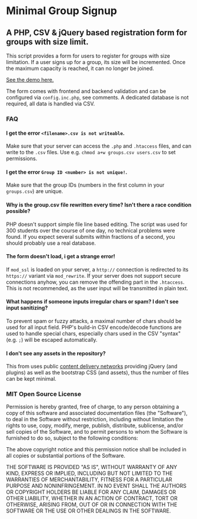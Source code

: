 # Minimal Group Signup

## A PHP, CSV & jQuery based registration form for groups with size limit.

This script provides a form for users to register for groups with size limitation. If a user signs up for a group, its size will be incremented. Once the maximum capacity is reached, it can no longer be joined.

[See the demo here.](https://www.ikp.uni-koeln.de/~jmayer/github/minimal-group-signup/registration.php)

The form comes with frontend and backend validation and can be configured via `config.inc.php`, see comments. A dedicated database is not required, all data is handled via CSV.


### FAQ

#### I get the error `<filename>.csv is not writeable`.
Make sure that your server can access the `.php` and `.htaccess` files, and can write to the `.csv` files. Use e.g. `chmod a+w groups.csv users.csv` to set permissions.

#### I get the error `Group ID <number> is not unique!`.
Make sure that the group IDs (numbers in the first column in your `groups.csv`) are unique.

####  Why is the group.csv file rewritten every time? Isn't there a race condition possible?
PHP doesn't support simple file line based editing. The script was used for 300 students over the course of one day, no technical problems were found. If you expect several submits within fractions of a second, you should probably use a real database.

#### The form doesn't load, i get a strange error!
If `mod_ssl` is loaded on your server, a `http://` connection is redirected to its `https://` variant via `mod_rewrite`. If your server does not support secure connections anyhow, you can remove the offending part in the `.htaccess`. This is not recommended, as the user input will be transmitted in plain text.

#### What happens if someone inputs irregular chars or spam? I don't see input sanitizing?
To prevent spam or fuzzy attacks, a maximal number of chars should be used for all input field. PHP's build-in CSV encode/decode functions are used to handle special chars, especially chars used in the CSV "syntax" (e.g. `;`) will be escaped automatically.

#### I don't see any assets in the repository?
This from uses public [content delivery networks](http://en.wikipedia.org/wiki/Content_delivery_network) providing jQuery (and plugins) as well as the bootstrap CSS (and assets), thus the number of files can be kept minimal.


### MIT Open Source License

Permission is hereby granted, free of charge, to any person obtaining a copy of this software and associated documentation files (the "Software"), to deal in the Software without restriction, including without limitation the rights to use, copy, modify, merge, publish, distribute, sublicense, and/or sell copies of the Software, and to permit persons to whom the Software is furnished to do so, subject to the following conditions:

The above copyright notice and this permission notice shall be included in all copies or substantial portions of the Software.

THE SOFTWARE IS PROVIDED "AS IS", WITHOUT WARRANTY OF ANY KIND, EXPRESS OR IMPLIED, INCLUDING BUT NOT LIMITED TO THE WARRANTIES OF MERCHANTABILITY, FITNESS FOR A PARTICULAR PURPOSE AND NONINFRINGEMENT. IN NO EVENT SHALL THE AUTHORS OR COPYRIGHT HOLDERS BE LIABLE FOR ANY CLAIM, DAMAGES OR OTHER LIABILITY, WHETHER IN AN ACTION OF CONTRACT, TORT OR OTHERWISE, ARISING FROM, OUT OF OR IN CONNECTION WITH THE SOFTWARE OR THE USE OR OTHER DEALINGS IN THE SOFTWARE.
